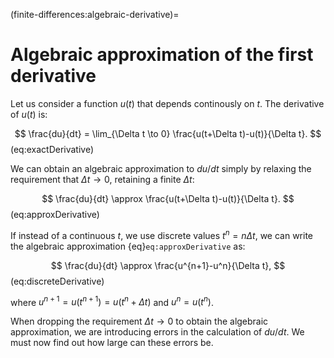 (finite-differences:algebraic-derivative)=
# Algebraic approximation of the first derivative

Let us consider a function $u(t)$ that depends continously on $t$. The derivative of $u(t)$ is:

$$
\frac{du}{dt} = \lim_{\Delta t \to 0} \frac{u(t+\Delta t)-u(t)}{\Delta t}.
$$ (eq:exactDerivative)

We can obtain an algebraic approximation to $du/dt$ simply by relaxing the requirement that $\Delta t \to 0$, retaining a finite $\Delta t$:

$$
\frac{du}{dt} \approx \frac{u(t+\Delta t)-u(t)}{\Delta t}.
$$ (eq:approxDerivative)

If instead of a continuous $t$, we use discrete values $t^n=n\Delta t$, we can write the algebraic approximation {eq}`eq:approxDerivative` as:

$$
\frac{du}{dt} \approx \frac{u^{n+1}-u^n}{\Delta t},
$$ (eq:discreteDerivative)

where $u^{n+1}=u(t^{n+1})=u(t^n+\Delta t)$ and $u^{n}=u(t^n)$.

When dropping the requirement $\Delta t \to 0$ to obtain the algebraic approximation, we are introducing errors in the calculation of $du/dt$. We must now find out how large can these errors be.
